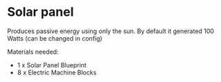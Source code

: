 # Solar panel

Produces passive energy using only the sun.
By default it generated 100 Watts (can be changed in config)

Materials needed:
- 1 x Solar Panel Blueprint
- 8 x Electric Machine Blocks